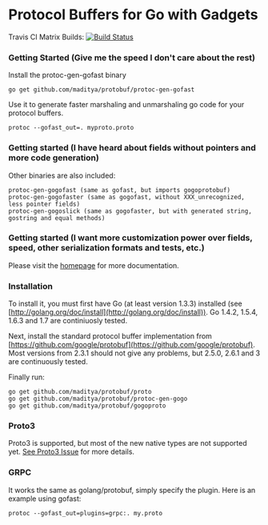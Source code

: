 # Protocol Buffers for Go with Gadgets

Travis CI Matrix Builds: [![Build Status](https://travis-ci.org/maditya/protobuf.svg?branch=master)](https://travis-ci.org/maditya/protobuf)

### Getting Started (Give me the speed I don't care about the rest)

Install the protoc-gen-gofast binary

    go get github.com/maditya/protobuf/protoc-gen-gofast

Use it to generate faster marshaling and unmarshaling go code for your protocol buffers.

    protoc --gofast_out=. myproto.proto

### Getting started (I have heard about fields without pointers and more code generation)

Other binaries are also included:

    protoc-gen-gogofast (same as gofast, but imports gogoprotobuf)
    protoc-gen-gogofaster (same as gogofast, without XXX_unrecognized, less pointer fields)
    protoc-gen-gogoslick (same as gogofaster, but with generated string, gostring and equal methods)

### Getting started (I want more customization power over fields, speed, other serialization formats and tests, etc.)

Please visit the [homepage](http://gogo.github.io) for more documentation.

### Installation

To install it, you must first have Go (at least version 1.3.3) installed (see [http://golang.org/doc/install](http://golang.org/doc/install)).  Go 1.4.2, 1.5.4, 1.6.3 and 1.7 are continiuosly tested.

Next, install the standard protocol buffer implementation from [https://github.com/google/protobuf](https://github.com/google/protobuf).
Most versions from 2.3.1 should not give any problems, but 2.5.0, 2.6.1 and 3 are continuously tested.

Finally run:

    go get github.com/maditya/protobuf/proto
    go get github.com/maditya/protobuf/protoc-gen-gogo
    go get github.com/maditya/protobuf/gogoproto

### Proto3

Proto3 is supported, but most of the new native types are not supported yet.
[See Proto3 Issue](https://github.com/maditya/protobuf/issues/57) for more details.

### GRPC

It works the same as golang/protobuf, simply specify the plugin.
Here is an example using gofast:

    protoc --gofast_out=plugins=grpc:. my.proto
